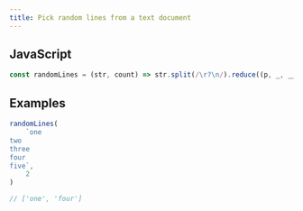 ```yaml
---
title: Pick random lines from a text document
---
```


## JavaScript
```js
const randomLines = (str, count) => str.split(/\r?\n/).reduce((p, _, __, arr) => (p[0] < count ? [p[0] + 1, p[1].concat(arr.splice((Math.random() * arr.length) | 0, 1))] : p), [0, []])[1]
```

## Examples
```js
randomLines(
    `one
two
three
four
five`,
    2
)

// ['one', 'four']
```
